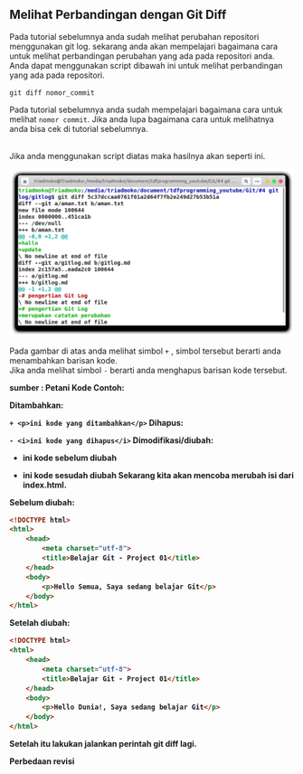 ## Melihat Perbandingan dengan Git Diff
Pada tutorial sebelumnya anda sudah melihat perubahan repositori menggunakan git log. sekarang anda akan mempelajari bagaimana cara untuk melihat perbandingan perubahan yang ada pada repositori anda. <br>
Anda dapat menggunakan script dibawah ini untuk melihat perbandingan yang ada pada repositori.
```console
git diff nomor_commit
```
Pada tutorial sebelumnya anda sudah mempelajari bagaimana cara untuk melihat `nomor commit`. Jika anda lupa bagaimana cara untuk melihatnya anda bisa cek di tutorial sebelumnya. <br><br>

Jika anda menggunakan script diatas maka hasilnya akan seperti ini.

![Hasil git Diff](1.png)

Pada gambar di atas anda melihat simbol `+` , simbol tersebut berarti anda menambahkan barisan kode. 
<br>
Jika anda melihat simbol `-` berarti anda menghapus barisan kode tersebut.

<b>sumber : Petani Kode<b>
Contoh:

Ditambahkan:

`+ <p>ini kode yang ditambahkan</p>`
Dihapus:

`- <i>ini kode yang dihapus</i>`
Dimodifikasi/diubah:

- <span>ini kode sebelum diubah</span>
+ <span>ini kode sesudah diubah</span>
Sekarang kita akan mencoba merubah isi dari index.html.

Sebelum diubah:
```html
<!DOCTYPE html>
<html>
    <head>
        <meta charset="utf-8">
        <title>Belajar Git - Project 01</title>
    </head>
    <body>
        <p>Hello Semua, Saya sedang belajar Git</p>
    </body>
</html>
```
Setelah diubah:
```html
<!DOCTYPE html>
<html>
    <head>
        <meta charset="utf-8">
        <title>Belajar Git - Project 01</title>
    </head>
    <body>
        <p>Hello Dunia!, Saya sedang belajar Git</p>
    </body>
</html>
```
Setelah itu lakukan jalankan perintah git diff lagi.

Perbedaan revisi
